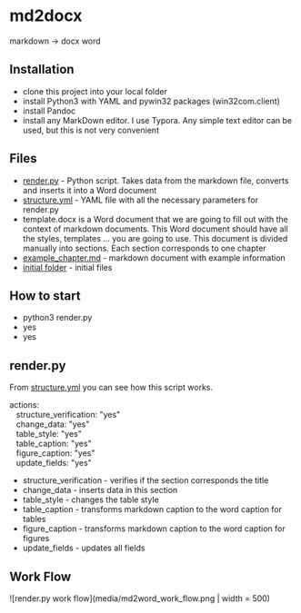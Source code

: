 # md2docx
markdown -> docx word 
<!-- This is commented out. -->

## Installation
- clone this project into your local folder
- install Python3 with YAML and pywin32 packages (win32com.client)
- install Pandoc
- install any MarkDown editor. I use Typora. Any simple text editor can be used, but this is not very convenient

## Files
- <a href="https://github.com/nihole/md2docx/blob/master/render.py">render.py</a> - Python script. Takes data from the markdown file, converts and inserts it into a Word document
- <a href="https://github.com/nihole/md2docx/blob/master/structure.yml">structure.yml</a> - YAML file with all the necessary parameters for render.py
- template.docx is a Word document that we are going to fill out with the context of markdown documents. This Word document should have all the styles, templates ... you are going to use. This document is divided manually into sections. Each section corresponds to one chapter
- <a href="https://github.com/nihole/md2docx/blob/master/example_chapter.md">example_chapter.md</a> - markdown document with example information
- <a href="https://github.com/nihole/md2docx/tree/master/initial">initial folder</a> - initial files

## How to start
- python3 render.py
- yes
- yes

## render.py

From <a href="https://github.com/nihole/md2docx/blob/master/structure.yml">structure.yml</a> you can see how this script works.


actions:  
&nbsp;&nbsp; structure_verification: "yes"  
&nbsp;&nbsp; change_data: "yes"  
&nbsp;&nbsp; table_style: "yes"  
&nbsp;&nbsp; table_caption: "yes"  
&nbsp;&nbsp; figure_caption: "yes"  
&nbsp;&nbsp; update_fields: "yes"  
    
- structure_verification - verifies if the section corresponds the title
- change_data - inserts data in this section
- table_style - changes the table style
- table_caption - transforms markdown caption to the word caption for tables
- figure_caption - transforms markdown caption to the word caption for figures
- update_fields - updates all fields

## Work Flow

![render.py work flow](media/md2word_work_flow.png | width = 500) 
 
